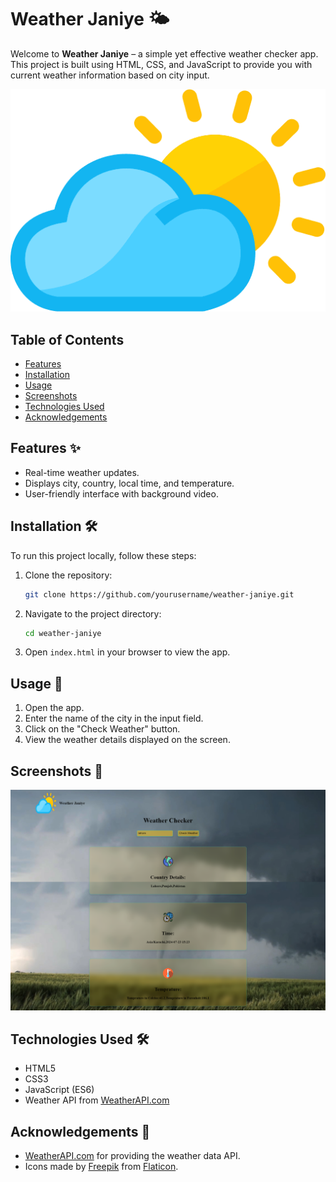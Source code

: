 # Weather Janiye 🌤️

Welcome to **Weather Janiye** – a simple yet effective weather checker app. This project is built using HTML, CSS, and JavaScript to provide you with current weather information based on city input.

![Weather Janiye Logo](assets/weather-icon.webp)

## Table of Contents

- [Features](#features)
- [Installation](#installation)
- [Usage](#usage)
- [Screenshots](#screenshots)
- [Technologies Used](#technologies-used)
- [Acknowledgements](#acknowledgements)


## Features ✨

- Real-time weather updates.
- Displays city, country, local time, and temperature.
- User-friendly interface with background video.

## Installation 🛠️

To run this project locally, follow these steps:

1. Clone the repository:
    ```sh
    git clone https://github.com/yourusername/weather-janiye.git
    ```

2. Navigate to the project directory:
    ```sh
    cd weather-janiye
    ```

3. Open `index.html` in your browser to view the app.

## Usage 🚀

1. Open the app.
2. Enter the name of the city in the input field.
3. Click on the "Check Weather" button.
4. View the weather details displayed on the screen.

## Screenshots 📸

![Weather Janiye Screenshot](assets/screenshot.png)

## Technologies Used 🛠️

- HTML5
- CSS3
- JavaScript (ES6)
- Weather API from [WeatherAPI.com](https://www.weatherapi.com/)

## Acknowledgements 🙏

- [WeatherAPI.com](https://www.weatherapi.com/) for providing the weather data API.
- Icons made by [Freepik](https://www.flaticon.com/authors/freepik) from [Flaticon](https://www.flaticon.com/).


